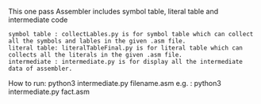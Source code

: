 This one pass Assembler includes symbol table, literal table and intermediate code

	symbol table : collectLables.py is for symbol table which can collect all the symbols and lables in the given .asm file.
	literal table: literalTableFinal.py is for literal table which can collects all the literals in the given .asm file.
	intermediate : intermediate.py is for display all the intermediate data of assembler.

How to run:
	python3 intermediate.py filename.asm
	e.g. : python3 intermediate.py fact.asm
